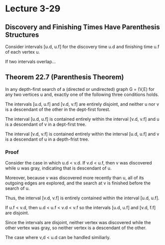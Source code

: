 # Lecture 3-29

## Discovery and Finishing Times Have Parenthesis Structures

Consider intervals [u.d, u.f] for the discovery time u.d and finishing time u.f of each vertex u.

If two intervals overlap...

## Theorem 22.7 (Parenthesis Theorem)

In any depth-first search of a (directed or undirected) graph G = (V,E) for any two vertices u and, exactly one of the following three conditions holds.

The intervals [u.d, u.f] and [v.d, v.f] are entirely disjoint, and neither u nor v is a descendant of the other in the dept-first forest.

The interval [u.d, u.f] is contained entirely within the interval [v.d, v.f] and u is a descendant of v in a dept-first tree.

The interval [v.d, v.f] is contained entirely within the interval [u.d, u.f] and v is a descendant of u in a depth-frist tree.

### Proof

Consider the case in which u.d < v.d. If v.d < u.f, then v was discovered while u was gray, indicating that is descendant of u.

Moreover, because v was discovered more recently than u, all of its outgoing edges are explored, and the search at v is finished before the search of u.

Thus, the interval [v.d, v.f] is entirely contained within the interval [u.d, u.f].

If u.f < v.d, then u.d < u.f < v.d < v.f so the intervals [u.d, u.f] and [v.d, f.f] are disjoint.

Since the intervals are disjoint, neither vertex was discovered while the other vertex was gray, so neither vertex is a descendant of the other.

The case where v,d < u.d can be handled similiarly.

